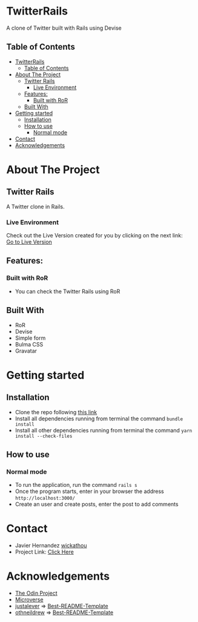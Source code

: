 <!-- PROJECT LOGO -->
# TwitterRails
A clone of Twitter built with Rails using Devise
<!-- TABLE OF CONTENTS -->
## Table of Contents
- [TwitterRails](#twitterrails)
  - [Table of Contents](#table-of-contents)
- [About The Project](#about-the-project)
  - [Twitter Rails](#twitter-rails)
    - [Live Environment](#live-environment)
  - [Features:](#features)
    - [Built with RoR](#built-with-ror)
  - [Built With](#built-with)
- [Getting started](#getting-started)
  - [Installation](#installation)
  - [How to use](#how-to-use)
    - [Normal mode](#normal-mode)
- [Contact](#contact)
- [Acknowledgements](#acknowledgements)
<!-- ABOUT THE PROJECT -->
# About The Project
## Twitter Rails
A Twitter clone in Rails.

### Live Environment
Check out the Live Version created for you by clicking on the next link:<br>
[Go to Live Version](https://gitpod.io/github.com/wickathou/TwitterRails/tree/structure)

## Features:
### Built with RoR
- You can check the Twitter Rails using RoR
## Built With
* RoR
* Devise
* Simple form
* Bulma CSS
* Gravatar

<!-- GETTING STARTED -->
# Getting started
## Installation
* Clone the repo following [this link](https://github.com/wickathou/TwitterRails)
* Install all dependencies running from terminal the command `bundle install`
* Install all other dependencies running from terminal the command `yarn install --check-files`
## How to use
### Normal mode
* To run the application, run the command `rails s`
* Once the program starts, enter in your browser the address `http://localhost:3000/`
* Create an user and create posts, enter the post to add comments
<!-- CONTACT -->
# Contact
* Javier Hernandez [wickathou](https://github.com/wickathou)
* Project Link: [Click Here](https://github.com/wickathou/TwitterRails)
<!-- ACKNOWLEDGEMENTS -->
# Acknowledgements
- [The Odin Project](https://www.theodinproject.com)
- [Microverse](https://microverse.org)
- [justalever](https://github.com/justalever) => [Best-README-Template](https://github.com/justalever/twittter)
- [othneildrew](https://github.com/othneildrew) => [Best-README-Template](https://github.com/othneildrew/Best-README-Template)
